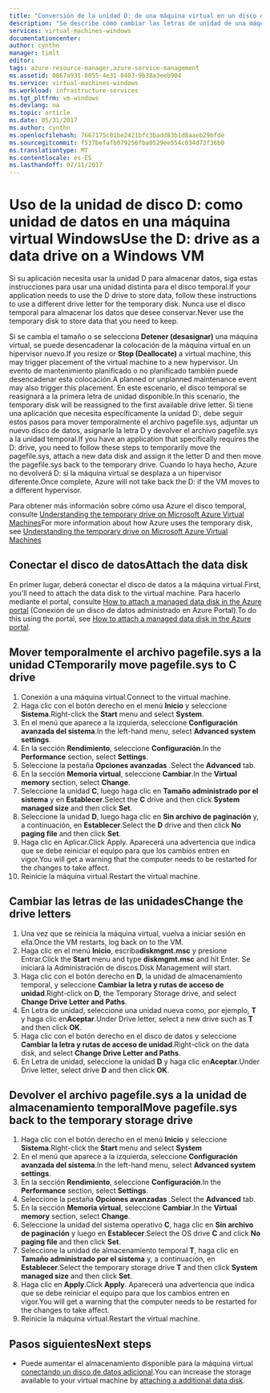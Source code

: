 ```yaml
---
title: "Conversión de la unidad D: de una máquina virtual en un disco de datos | Microsoft Docs"
description: "Se describe cómo cambiar las letras de unidad de una máquina virtual de Windows para poder usar la unidad D: como unidad de datos."
services: virtual-machines-windows
documentationcenter: 
author: cynthn
manager: timlt
editor: 
tags: azure-resource-manager,azure-service-management
ms.assetid: 0867a931-0055-4e31-8403-9b38a3eeb904
ms.service: virtual-machines-windows
ms.workload: infrastructure-services
ms.tgt_pltfrm: vm-windows
ms.devlang: na
ms.topic: article
ms.date: 05/31/2017
ms.author: cynthn
ms.openlocfilehash: 7667175c01be2421bfc3badd83b1d8aaeb29bfde
ms.sourcegitcommit: f537befafb079256fba0529ee554c034d73f36b0
ms.translationtype: MT
ms.contentlocale: es-ES
ms.lasthandoff: 07/11/2017
---
```

# <a name="use-the-d-drive-as-a-data-drive-on-a-windows-vm"></a><span data-ttu-id="839ca-103">Uso de la unidad de disco D: como unidad de datos en una máquina virtual Windows</span><span class="sxs-lookup"><span data-stu-id="839ca-103">Use the D: drive as a data drive on a Windows VM</span></span>
<span data-ttu-id="839ca-104">Si su aplicación necesita usar la unidad D para almacenar datos, siga estas instrucciones para usar una unidad distinta para el disco temporal.</span><span class="sxs-lookup"><span data-stu-id="839ca-104">If your application needs to use the D drive to store data, follow these instructions to use a different drive letter for the temporary disk.</span></span> <span data-ttu-id="839ca-105">Nunca use el disco temporal para almacenar los datos que desee conservar.</span><span class="sxs-lookup"><span data-stu-id="839ca-105">Never use the temporary disk to store data that you need to keep.</span></span>

<span data-ttu-id="839ca-106">Si se cambia el tamaño o se selecciona **Detener (desasignar)** una máquina virtual, se puede desencadenar la colocación de la máquina virtual en un hipervisor nuevo.</span><span class="sxs-lookup"><span data-stu-id="839ca-106">If you resize or **Stop (Deallocate)** a virtual machine, this may trigger placement of the virtual machine to a new hypervisor.</span></span> <span data-ttu-id="839ca-107">Un evento de mantenimiento planificado o no planificado también puede desencadenar esta colocación.</span><span class="sxs-lookup"><span data-stu-id="839ca-107">A planned or unplanned maintenance event may also trigger this placement.</span></span> <span data-ttu-id="839ca-108">En este escenario, el disco temporal se reasignará a la primera letra de unidad disponible.</span><span class="sxs-lookup"><span data-stu-id="839ca-108">In this scenario, the temporary disk will be reassigned to the first available drive letter.</span></span> <span data-ttu-id="839ca-109">Si tiene una aplicación que necesita específicamente la unidad D:, debe seguir estos pasos para mover temporalmente el archivo pagefile.sys, adjuntar un nuevo disco de datos, asignarle la letra D y devolver el archivo pagefile.sys a la unidad temporal.</span><span class="sxs-lookup"><span data-stu-id="839ca-109">If you have an application that specifically requires the D: drive, you need to follow these steps to temporarily move the pagefile.sys, attach a new data disk and assign it the letter D and then move the pagefile.sys back to the temporary drive.</span></span> <span data-ttu-id="839ca-110">Cuando lo haya hecho, Azure no devolverá D: si la máquina virtual se desplaza a un hipervisor diferente.</span><span class="sxs-lookup"><span data-stu-id="839ca-110">Once complete, Azure will not take back the D: if the VM moves to a different hypervisor.</span></span>

<span data-ttu-id="839ca-111">Para obtener más información sobre cómo usa Azure el disco temporal, consulte [Understanding the temporary drive on Microsoft Azure Virtual Machines](https://blogs.msdn.microsoft.com/mast/2013/12/06/understanding-the-temporary-drive-on-windows-azure-virtual-machines/)</span><span class="sxs-lookup"><span data-stu-id="839ca-111">For more information about how Azure uses the temporary disk, see [Understanding the temporary drive on Microsoft Azure Virtual Machines](https://blogs.msdn.microsoft.com/mast/2013/12/06/understanding-the-temporary-drive-on-windows-azure-virtual-machines/)</span></span>

## <a name="attach-the-data-disk"></a><span data-ttu-id="839ca-112">Conectar el disco de datos</span><span class="sxs-lookup"><span data-stu-id="839ca-112">Attach the data disk</span></span>
<span data-ttu-id="839ca-113">En primer lugar, deberá conectar el disco de datos a la máquina virtual.</span><span class="sxs-lookup"><span data-stu-id="839ca-113">First, you'll need to attach the data disk to the virtual machine.</span></span> <span data-ttu-id="839ca-114">Para hacerlo mediante el portal, consulte [How to attach a managed data disk in the Azure portal](attach-managed-disk-portal.md) (Conexión de un disco de datos administrado en Azure Portal).</span><span class="sxs-lookup"><span data-stu-id="839ca-114">To do this using the portal, see [How to attach a managed data disk in the Azure portal](attach-managed-disk-portal.md).</span></span>

## <a name="temporarily-move-pagefilesys-to-c-drive"></a><span data-ttu-id="839ca-115">Mover temporalmente el archivo pagefile.sys a la unidad C</span><span class="sxs-lookup"><span data-stu-id="839ca-115">Temporarily move pagefile.sys to C drive</span></span>
1. <span data-ttu-id="839ca-116">Conexión a una máquina virtual.</span><span class="sxs-lookup"><span data-stu-id="839ca-116">Connect to the virtual machine.</span></span> 
2. <span data-ttu-id="839ca-117">Haga clic con el botón derecho en el menú **Inicio** y seleccione **Sistema**.</span><span class="sxs-lookup"><span data-stu-id="839ca-117">Right-click the **Start** menu and select **System**.</span></span>
3. <span data-ttu-id="839ca-118">En el menú que aparece a la izquierda, seleccione **Configuración avanzada del sistema**.</span><span class="sxs-lookup"><span data-stu-id="839ca-118">In the left-hand menu, select **Advanced system settings**.</span></span>
4. <span data-ttu-id="839ca-119">En la sección **Rendimiento**, seleccione **Configuración**.</span><span class="sxs-lookup"><span data-stu-id="839ca-119">In the **Performance** section, select **Settings**.</span></span>
5. <span data-ttu-id="839ca-120">Seleccione la pestaña **Opciones avanzadas** .</span><span class="sxs-lookup"><span data-stu-id="839ca-120">Select the **Advanced** tab.</span></span>
6. <span data-ttu-id="839ca-121">En la sección **Memoria virtual**, seleccione **Cambiar**.</span><span class="sxs-lookup"><span data-stu-id="839ca-121">In the **Virtual memory** section, select **Change**.</span></span>
7. <span data-ttu-id="839ca-122">Seleccione la unidad **C**, luego haga clic en **Tamaño administrado por el sistema** y en **Establecer**.</span><span class="sxs-lookup"><span data-stu-id="839ca-122">Select the **C** drive and then click **System managed size** and then click **Set**.</span></span>
8. <span data-ttu-id="839ca-123">Seleccione la unidad **D**, luego haga clic en **Sin archivo de paginación** y, a continuación, en **Establecer**.</span><span class="sxs-lookup"><span data-stu-id="839ca-123">Select the **D** drive and then click **No paging file** and then click **Set**.</span></span>
9. <span data-ttu-id="839ca-124">Haga clic en Aplicar.</span><span class="sxs-lookup"><span data-stu-id="839ca-124">Click Apply.</span></span> <span data-ttu-id="839ca-125">Aparecerá una advertencia que indica que se debe reiniciar el equipo para que los cambios entren en vigor.</span><span class="sxs-lookup"><span data-stu-id="839ca-125">You will get a warning that the computer needs to be restarted for the changes to take affect.</span></span>
10. <span data-ttu-id="839ca-126">Reinicie la máquina virtual.</span><span class="sxs-lookup"><span data-stu-id="839ca-126">Restart the virtual machine.</span></span>

## <a name="change-the-drive-letters"></a><span data-ttu-id="839ca-127">Cambiar las letras de las unidades</span><span class="sxs-lookup"><span data-stu-id="839ca-127">Change the drive letters</span></span>
1. <span data-ttu-id="839ca-128">Una vez que se reinicia la máquina virtual, vuelva a iniciar sesión en ella.</span><span class="sxs-lookup"><span data-stu-id="839ca-128">Once the VM restarts, log back on to the VM.</span></span>
2. <span data-ttu-id="839ca-129">Haga clic en el menú **Inicio**, escriba**diskmgmt.msc** y presione Entrar.</span><span class="sxs-lookup"><span data-stu-id="839ca-129">Click the **Start** menu and type **diskmgmt.msc** and hit Enter.</span></span> <span data-ttu-id="839ca-130">Se iniciará la Administración de discos.</span><span class="sxs-lookup"><span data-stu-id="839ca-130">Disk Management will start.</span></span>
3. <span data-ttu-id="839ca-131">Haga clic con el botón derecho en **D**, la unidad de almacenamiento temporal, y seleccione **Cambiar la letra y rutas de acceso de unidad**.</span><span class="sxs-lookup"><span data-stu-id="839ca-131">Right-click on **D**, the Temporary Storage drive, and select **Change Drive Letter and Paths**.</span></span>
4. <span data-ttu-id="839ca-132">En Letra de unidad, seleccione una unidad nueva como, por ejemplo, **T** y haga clic en**Aceptar**.</span><span class="sxs-lookup"><span data-stu-id="839ca-132">Under Drive letter, select a new drive such as **T** and then click **OK**.</span></span> 
5. <span data-ttu-id="839ca-133">Haga clic con el botón derecho en el disco de datos y seleccione **Cambiar la letra y rutas de acceso de unidad**.</span><span class="sxs-lookup"><span data-stu-id="839ca-133">Right-click on the data disk, and select **Change Drive Letter and Paths**.</span></span>
6. <span data-ttu-id="839ca-134">En Letra de unidad, seleccione la unidad **D** y haga clic en**Aceptar**.</span><span class="sxs-lookup"><span data-stu-id="839ca-134">Under Drive letter, select drive **D** and then click **OK**.</span></span> 

## <a name="move-pagefilesys-back-to-the-temporary-storage-drive"></a><span data-ttu-id="839ca-135">Devolver el archivo pagefile.sys a la unidad de almacenamiento temporal</span><span class="sxs-lookup"><span data-stu-id="839ca-135">Move pagefile.sys back to the temporary storage drive</span></span>
1. <span data-ttu-id="839ca-136">Haga clic con el botón derecho en el menú **Inicio** y seleccione **Sistema**.</span><span class="sxs-lookup"><span data-stu-id="839ca-136">Right-click the **Start** menu and select **System**</span></span>
2. <span data-ttu-id="839ca-137">En el menú que aparece a la izquierda, seleccione **Configuración avanzada del sistema**.</span><span class="sxs-lookup"><span data-stu-id="839ca-137">In the left-hand menu, select **Advanced system settings**.</span></span>
3. <span data-ttu-id="839ca-138">En la sección **Rendimiento**, seleccione **Configuración**.</span><span class="sxs-lookup"><span data-stu-id="839ca-138">In the **Performance** section, select **Settings**.</span></span>
4. <span data-ttu-id="839ca-139">Seleccione la pestaña **Opciones avanzadas** .</span><span class="sxs-lookup"><span data-stu-id="839ca-139">Select the **Advanced** tab.</span></span>
5. <span data-ttu-id="839ca-140">En la sección **Memoria virtual**, seleccione **Cambiar**.</span><span class="sxs-lookup"><span data-stu-id="839ca-140">In the **Virtual memory** section, select **Change**.</span></span>
6. <span data-ttu-id="839ca-141">Seleccione la unidad del sistema operativo **C**, haga clic en **Sin archivo de paginación** y luego en **Establecer**.</span><span class="sxs-lookup"><span data-stu-id="839ca-141">Select the OS drive **C** and click **No paging file** and then click **Set**.</span></span>
7. <span data-ttu-id="839ca-142">Seleccione la unidad de almacenamiento temporal **T**, haga clic en **Tamaño administrado por el sistema** y, a continuación, en **Establecer**.</span><span class="sxs-lookup"><span data-stu-id="839ca-142">Select the temporary storage drive **T** and then click **System managed size** and then click **Set**.</span></span>
8. <span data-ttu-id="839ca-143">Haga clic en **Apply**.</span><span class="sxs-lookup"><span data-stu-id="839ca-143">Click **Apply**.</span></span> <span data-ttu-id="839ca-144">Aparecerá una advertencia que indica que se debe reiniciar el equipo para que los cambios entren en vigor.</span><span class="sxs-lookup"><span data-stu-id="839ca-144">You will get a warning that the computer needs to be restarted for the changes to take affect.</span></span>
9. <span data-ttu-id="839ca-145">Reinicie la máquina virtual.</span><span class="sxs-lookup"><span data-stu-id="839ca-145">Restart the virtual machine.</span></span>

## <a name="next-steps"></a><span data-ttu-id="839ca-146">Pasos siguientes</span><span class="sxs-lookup"><span data-stu-id="839ca-146">Next steps</span></span>
* <span data-ttu-id="839ca-147">Puede aumentar el almacenamiento disponible para la máquina virtual [conectando un disco de datos adicional](attach-managed-disk-portal.md).</span><span class="sxs-lookup"><span data-stu-id="839ca-147">You can increase the storage available to your virtual machine by [attaching a additional data disk](attach-managed-disk-portal.md).</span></span>

